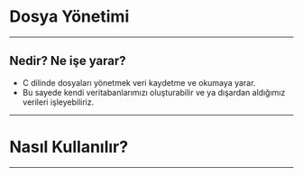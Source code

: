 # Dosya Yönetimi

---

## Nedir? Ne işe yarar?

- C dilinde dosyaları yönetmek veri kaydetme ve okumaya yarar.
- Bu sayede kendi veritabanlarımızı oluşturabilir ve ya dışardan
  aldığımız verileri işleyebiliriz.

---

# Nasıl Kullanılır?

---
